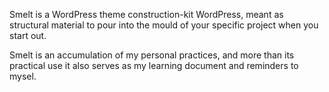 Smelt is a WordPress theme construction-kit WordPress, meant as structural material to pour into the mould of your specific project when you start out.

Smelt is an accumulation of my personal practices, and more than its practical use it also serves as my learning document and reminders to mysel.
